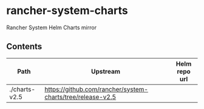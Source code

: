 # rancher-system-charts

Rancher System Helm Charts mirror

## Contents

| Path          | Upstream                                                   | Helm repo url |
| ------------- | ---------------------------------------------------------- | ------------- |
| ./charts-v2.5 | https://github.com/rancher/system-charts/tree/release-v2.5 |               |
